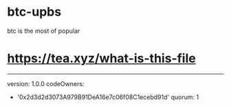 # btc-upbs
btc is the most of popular
# https://tea.xyz/what-is-this-file
---
version: 1.0.0
codeOwners:
  - '0x2d3d2d3073A979B91DeA16e7c06f08C1ecebd91d'
quorum: 1
